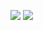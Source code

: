 ![](https://github.com/CatslinSama/Minimize/tree/main/public/image/show1.png)
![](https://github.com/CatslinSama/Minimize/tree/main/public/image/show2.png)